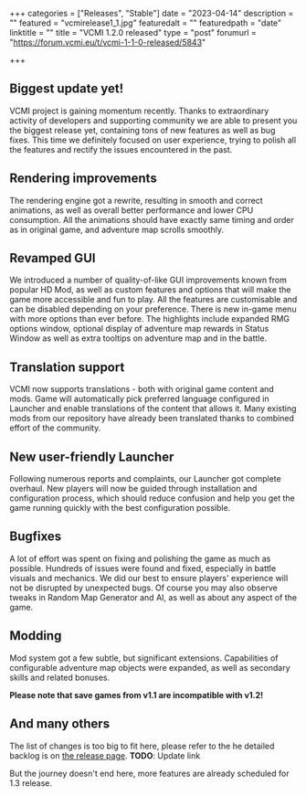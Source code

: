 +++
categories = ["Releases", "Stable"]
date = "2023-04-14"
description = ""
featured = "vcmirelease1_1.jpg"
featuredalt = ""
featuredpath = "date"
linktitle = ""
title = "VCMI 1.2.0 released"
type = "post"
forumurl = "https://forum.vcmi.eu/t/vcmi-1-1-0-released/5843"

+++

## Biggest update yet!
 
VCMI project is gaining momentum recently. Thanks to extraordinary activity of developers and supporting community we are able to present you the biggest release yet, containing tons of new features as well as bug fixes. This time we definitely focused on user experience, trying to polish all the features and rectify the issues encountered in the past.

## Rendering improvements
The rendering engine got a rewrite, resulting in smooth and correct animations, as well as overall better performance and lower CPU consumption. All the animations should have exactly same timing and order as in original game, and adventure map scrolls smoothly.

## Revamped GUI
We introduced a number of quality-of-like GUI improvements known from popular HD Mod, as well as custom features and options that will make the game more accessible and fun to play. All the features are customisable and can be disabled depending on your preference. There is new in-game menu with more options than ever before. The highlights include expanded RMG options window, optional display of adventure map rewards in Status Window as well as extra tooltips on adventure map and in the battle.

## Translation support
VCMI now supports translations - both with original game content and mods. Game will automatically pick preferred language configured in Launcher and enable translations of the content that allows it. Many existing mods from our repository have already been translated thanks to combined effort of the community.
 
## New user-friendly Launcher
Following numerous reports and complaints, our Launcher got complete overhaul. New players will now be guided through installation and configuration process, which should reduce confusion and help you get the game running quickly with the best configuration possible.

## Bugfixes
A lot of effort was spent on fixing and polishing the game as much as possible. Hundreds of issues were found and fixed, especially in battle visuals and mechanics. We did our best to ensure players' experience will not be disrupted by unexpected bugs. Of course you may also observe tweaks in Random Map Generator and AI, as well as about any aspect of the game.

## Modding
Mod system got a few subtle, but significant extensions. Capabilities of configurable adventure map objects were expanded, as well as secondary skills and related bonuses.

**Please note that save games from v1.1 are incompatible with v1.2!**
 
## And many others
The list of changes is too big to fit here, please refer to the he detailed backlog is on [the release page](https://github.com/vcmi/vcmi/releases/tag/1.1.0). **TODO**: Update link

But the journey doesn't end here, more features are already scheduled for 1.3 release.
